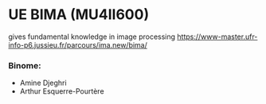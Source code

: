 # UE BIMA (MU4II600) 
gives fundamental knowledge in image processing 
https://www-master.ufr-info-p6.jussieu.fr/parcours/ima.new/bima/

### Binome:
* Amine Djeghri
* Arthur Esquerre-Pourtère
